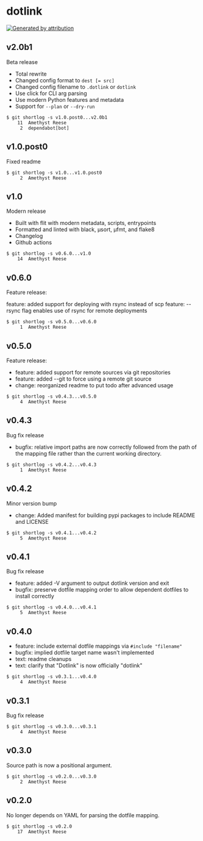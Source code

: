 dotlink
=======

[![Generated by attribution][attribution-badge]][attribution-url]


v2.0b1
------

Beta release

- Total rewrite
- Changed config format to `dest [= src]`
- Changed config filename to `.dotlink` or `dotlink`
- Use click for CLI arg parsing
- Use modern Python features and metadata
- Support for `--plan` or `--dry-run`

```text
$ git shortlog -s v1.0.post0...v2.0b1
    11	Amethyst Reese
     2	dependabot[bot]
```


v1.0.post0
----------

Fixed readme

```text
$ git shortlog -s v1.0...v1.0.post0
     2	Amethyst Reese
```


v1.0
----

Modern release

- Built with flit with modern metadata, scripts, entrypoints
- Formatted and linted with black, µsort, µfmt, and flake8
- Changelog
- Github actions

```text
$ git shortlog -s v0.6.0...v1.0
    14	Amethyst Reese
```


v0.6.0
------

Feature release:

feature: added support for deploying with rsync instead of scp
feature: --rsync flag enables use of rsync for remote deployments

```text
$ git shortlog -s v0.5.0...v0.6.0
     1	Amethyst Reese
```


v0.5.0
------

Feature release:

- feature: added support for remote sources via git repositories
- feature: added --git to force using a remote git source
- change: reorganized readme to put todo after advanced usage

```text
$ git shortlog -s v0.4.3...v0.5.0
     4	Amethyst Reese
```


v0.4.3
------

Bug fix release

- bugfix: relative import paths are now correctly followed from the path of
  the mapping file rather than the current working directory.

```text
$ git shortlog -s v0.4.2...v0.4.3
     1	Amethyst Reese
```


v0.4.2
------

Minor version bump

- change: Added manifest for building pypi packages to include README and LICENSE

```text
$ git shortlog -s v0.4.1...v0.4.2
     5	Amethyst Reese
```


v0.4.1
------

Bug fix release

- feature: added -V argument to output dotlink version and exit
- bugfix: preserve dotfile mapping order to allow dependent dotfiles to install correctly

```text
$ git shortlog -s v0.4.0...v0.4.1
     5	Amethyst Reese
```


v0.4.0
------

- feature: include external dotfile mappings via `#include "filename"`
- bugfix: implied dotfile target name wasn't implemented
- text: readme cleanups
- text: clarify that "Dotlink" is now officially "dotlink"

```text
$ git shortlog -s v0.3.1...v0.4.0
     4	Amethyst Reese
```


v0.3.1
------

Bug fix release

```text
$ git shortlog -s v0.3.0...v0.3.1
     4	Amethyst Reese
```


v0.3.0
------

Source path is now a positional argument.

```text
$ git shortlog -s v0.2.0...v0.3.0
     2	Amethyst Reese
```


v0.2.0
------

No longer depends on YAML for parsing the dotfile mapping.

```text
$ git shortlog -s v0.2.0
    17	Amethyst Reese
```

[attribution-badge]:
    https://img.shields.io/badge/generated%20by-attribution-informational
[attribution-url]: https://attribution.omnilib.dev
